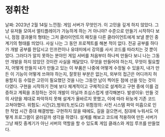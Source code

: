 # 정휘찬

날짜: 2023년 2월 14일
느낀점: 게임 서버가 무엇인가. 이 고민을 깊게 하지 않았다. 그냥 유저들 모여서 멀티플레이가 가능하게 하는 거 아니야? 수준으로 만들기 시작하다 보니, 점점 결과물의 형태는 그저 클라이언트의 패킷을 다른 클라이언트에게 보낼 뿐인 중계기의 형태를 띄었다.
사실 나는 그 동안 프로젝트를 해본 적이 없다. 전공 공부를 하다가 개발 공부를 한답시고 인프런이나 유데미에서 강의를 사서 코드를 따라치는 것 뿐이었다. 그러다가 알지 못하는 분야인 게임 서버를 처음부터 하나씩 만들다 보니 나는 그동안 개발을 하지 않았던 것이란 사실을 깨달았다. 무엇을 만들어야 하는지, 무엇이 필요할지, 어떻게 만들지 내가 만들고 있는 이 부품은 나중에 어떻게 수정될 수 있을지, 내가 만든 이 기능이 어떻게 쓰여야 하는지, 잘못된 부분은 없는지, 외부의 접근은 어디까지 허용할지 등 수많은 고민이 필요했던 것을 나는 그동안 남이 찍어둔 점에 선을 잇는 것이 다였다.
구현을 시작하기 전에 보다 체계적이고 구체적으로 설계하고 구현 중에 이를 검증하고 계획을 조정하는 것이 개발이 아닐까 조심스럽게 생각해본다.
발생이유: 만들 것의 사양을 제대로 파악하지 못해 설계가 올바르지 못했고, 이에 따라 뒤늦게 기존 코드 고쳐야했다.
위험도: 시간(2),범위(1),빈도(2)
위험정의: 사전 시스템 파악 미흡으로 인한 작업 시간 증대
해결방법: 구현하지 않을 때에도, 길을 걸으면서, 침대에 누워서도 어떻게 프로그램이 굴러갈까 생각을 하였다. 설계를 해보고 코드에 적용하여 만든 서버가 그냥 패킷 중계기가 아닌 서버의 역할을 할 수 있도록 게임 클래스와 게임 루프를 만들었다.